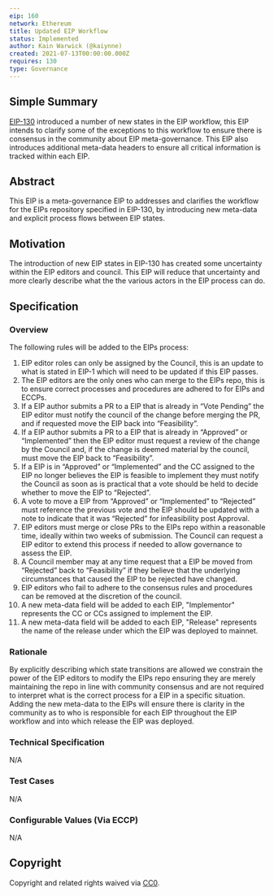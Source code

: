 ```yaml
---
eip: 160
network: Ethereum
title: Updated EIP Workflow
status: Implemented
author: Kain Warwick (@kaiynne)
created: 2021-07-13T00:00:00.000Z
requires: 130
type: Governance
---
```


## Simple Summary

[EIP-130](https://eips.elysian.finance/eips/eip-130) introduced a number of new states in the EIP workflow, this EIP intends to clarify some of the exceptions to this workflow to ensure there is consensus in the community about EIP meta-governance. This EIP also introduces additional meta-data headers to ensure all critical information is tracked within each EIP.

## Abstract

<!--A short (~200 word) description of the proposed change, the abstract should clearly describe the proposed change. This is what *will* be done if the EIP is implemented, not *why* it should be done or *how* it will be done. If the EIP proposes deploying a new contract, write, "we propose to deploy a new contract that will do x".-->

This EIP is a meta-governance EIP to addresses and clarifies the workflow for the EIPs repository specified in EIP-130, by introducing new meta-data and explicit process flows between EIP states.

## Motivation

<!--This is the problem statement. This is the *why* of the EIP. It should clearly explain *why* the current state of the protocol is inadequate.  It is critical that you explain *why* the change is needed, if the EIP proposes changing how something is calculated, you must address *why* the current calculation is innaccurate or wrong. This is not the place to describe how the EIP will address the issue!-->

The introduction of new EIP states in EIP-130 has created some uncertainty within the EIP editors and council. This EIP will reduce that uncertainty and more clearly describe what the the various actors in the EIP process can do.

## Specification

<!--The specification should describe the syntax and semantics of any new feature, there are five sections
1. Overview
2. Rationale
3. Technical Specification
4. Test Cases
5. Configurable Values
-->

### Overview

<!--This is a high level overview of *how* the EIP will solve the problem. The overview should clearly describe how the new feature will be implemented.-->

The following rules will be added to the EIPs process:

1. EIP editor roles can only be assigned by the Council, this is an update to what is stated in EIP-1 which will need to be updated if this EIP passes.
2. The EIP editors are the only ones who can merge to the EIPs repo, this is to ensure correct processes and procedures are adhered to for EIPs and ECCPs.
3. If a EIP author submits a PR to a EIP that is already in “Vote Pending” the EIP editor must notify the council of the change before merging the PR, and if requested move the EIP back into “Feasibility”.
4. If a EIP author submits a PR to a EIP that is already in “Approved” or “Implemented” then the EIP editor must request a review of the change by the Council and, if the change is deemed material by the council, must move the EIP back to “Feasibility”.
5. If a EIP is in “Approved” or “Implemented” and the CC assigned to the EIP no longer believes the EIP is feasible to implement they must notify the Council as soon as is practical that a vote should be held to decide whether to move the EIP to “Rejected”.
6. A vote to move a EIP from “Approved” or “Implemented” to “Rejected” must reference the previous vote and the EIP should be updated with a note to indicate that it was “Rejected” for infeasibility post Approval.
7. EIP editors must merge or close PRs to the EIPs repo within a reasonable time, ideally within two weeks of submission. The Council can request a EIP editor to extend this process if needed to allow governance to assess the EIP.
8. A Council member may at any time request that a EIP be moved from “Rejected” back to “Feasibility” if they believe that the underlying circumstances that caused the EIP to be rejected have changed.
9. EIP editors who fail to adhere to the consensus rules and procedures can be removed at the discretion of the council.
10. A new meta-data field will be added to each EIP, "Implementor" represents the CC or CCs assigned to implement the EIP.
11. A new meta-data field will be added to each EIP, "Release" represents the name of the release under which the EIP was deployed to mainnet.

### Rationale

<!--This is where you explain the reasoning behind how you propose to solve the problem. Why did you propose to implement the change in this way, what were the considerations and trade-offs. The rationale fleshes out what motivated the design and why particular design decisions were made. It should describe alternate designs that were considered and related work. The rationale may also provide evidence of consensus within the community, and should discuss important objections or concerns raised during discussion.-->

By explicitly describing which state transitions are allowed we constrain the power of the EIP editors to modify the EIPs repo ensuring they are merely maintaining the repo in line with community consensus and are not required to interpret what is the correct process for a EIP in a specific situation. Adding the new meta-data to the EIPs will ensure there is clarity in the community as to who is responsible for each EIP throughout the EIP workflow and into which release the EIP was deployed.

### Technical Specification

<!--The technical specification should outline the public API of the changes proposed. That is, changes to any of the interfaces Elysian currently exposes or the creations of new ones.-->

N/A

### Test Cases

<!--Test cases for an implementation are mandatory for EIPs but can be included with the implementation..-->

N/A

### Configurable Values (Via ECCP)

<!--Please list all values configurable via ECCP under this implementation.-->

N/A

## Copyright

Copyright and related rights waived via [CC0](https://creativecommons.org/publicdomain/zero/1.0/).
